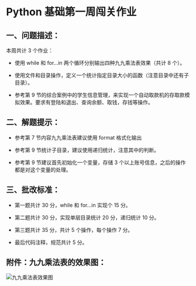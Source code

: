 # Python 基础第一周闯关作业 

## 一、问题描述： 

本周共计 3 个作业： 

* 使用 while 和 for…in 两个循环分别输出四种九九乘法表效果（共计 8 个）。 

* 使用文件和目录操作，定义一个统计指定目录大小的函数（注意目录中还有子目录）。 

* 参考第 9 节的综合案例中的学生信息管理，来实现一个自动取款机的存取款模拟效果。要求有登陆和退出、查询余额、取钱，存钱等操作。 

## 二、解题提示： 

* 参考第 7 节内容九九乘法表建议使用 format 格式化输出 

* 参考第 9 节统计子目录，建议使用递归统计，注意其中的判断。 

* 参考第 9 节建议首先初始化一个变量，存储 3 个以上账号信息，之后的操作都是对这个变量的处理。 

## 三、批改标准： 

* 第一题共计 30 分，while 和 for…in 实现个 15 分。 

* 第二题共计 30 分，实现单层目录统计 20 分，递归统计 10 分。 

* 第三题共计 35 分，共计 5 个操作，每个操作 7 分。 

* 最后代码注释，规范共计 5 分。 

## 附件：九九乘法表的效果图：

![九九乘法表效果图](https://img-blog.csdnimg.cn/20200108182808314.png?x-oss-process=image/watermark,type_ZmFuZ3poZW5naGVpdGk,shadow_10,text_aHR0cHM6Ly9ibG9nLmNzZG4ubmV0L3lid18yNTY5,size_16,color_FFFFFF,t_70)